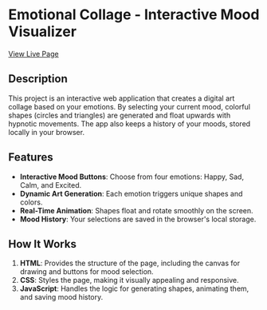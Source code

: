 # Emotional Collage - Interactive Mood Visualizer

 [View Live Page](https://sandrodevx.github.io/Interactive-Emotional-Collage-/)

## Description
This project is an interactive web application that creates a digital art collage based on your emotions. By selecting your current mood, colorful shapes (circles and triangles) are generated and float upwards with hypnotic movements. The app also keeps a history of your moods, stored locally in your browser.

## Features
- **Interactive Mood Buttons**: Choose from four emotions: Happy, Sad, Calm, and Excited.
- **Dynamic Art Generation**: Each emotion triggers unique shapes and colors.
- **Real-Time Animation**: Shapes float and rotate smoothly on the screen.
- **Mood History**: Your selections are saved in the browser's local storage.

## How It Works
1. **HTML**: Provides the structure of the page, including the canvas for drawing and buttons for mood selection.
2. **CSS**: Styles the page, making it visually appealing and responsive.
3. **JavaScript**: Handles the logic for generating shapes, animating them, and saving mood history.
